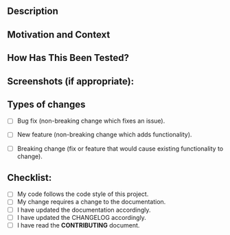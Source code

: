 <!--- Provide a general summary of your changes in the Title above -->



## Description
<!--- Describe your changes in detail -->



## Motivation and Context
<!--- Why is this change required? What problem does it solve? -->
<!--- If it fixes an open issue, please link to the issue here. -->



## How Has This Been Tested?
<!--- Please describe in detail how you tested your changes. -->
<!--- Include details of your testing environment, and the tests you ran to -->
<!--- see how your change affects other areas of the code, etc. -->



## Screenshots (if appropriate):



## Types of changes
<!--- What types of changes does your code introduce? Put an `x` in all the boxes that apply: -->
- [ ] Bug fix (non-breaking change which fixes an issue).
- [ ] New feature (non-breaking change which adds functionality).
- [ ] Breaking change (fix or feature that would cause existing functionality to change).



## Checklist:
<!--- Go over all the following points, and put an `x` in all the boxes that apply. -->
<!--- If you're unsure about any of these, don't hesitate to ask. We're here to help! -->
- [ ] My code follows the code style of this project.
- [ ] My change requires a change to the documentation.
- [ ] I have updated the documentation accordingly.
- [ ] I have updated the CHANGELOG accordingly.
- [ ] I have read the **CONTRIBUTING** document.
